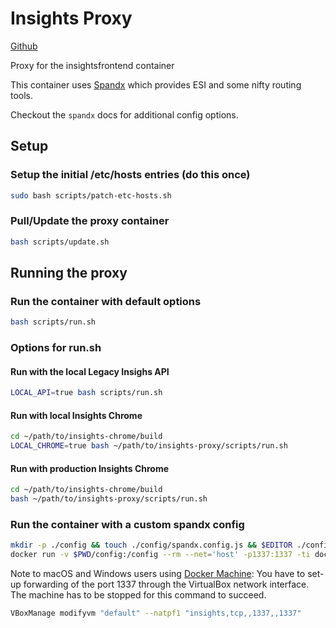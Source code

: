 # Insights Proxy

[Github](https://github.com/RedHatInsights/insights-proxy)

Proxy for the insightsfrontend container

This container uses [Spandx](https://github.com/redhataccess/spandx) which provides ESI and some nifty routing tools.

Checkout the `spandx` docs for additional config options.

## Setup

### Setup the initial /etc/hosts entries (do this once)

```sh
sudo bash scripts/patch-etc-hosts.sh
```

### Pull/Update the proxy container

```sh
bash scripts/update.sh
```

## Running the proxy

### Run the container with default options

```sh
bash scripts/run.sh
```

### Options for run.sh

#### Run with the local Legacy Insighs API

```sh
LOCAL_API=true bash scripts/run.sh
```

#### Run with local Insights Chrome

```sh
cd ~/path/to/insights-chrome/build
LOCAL_CHROME=true bash ~/path/to/insights-proxy/scripts/run.sh
```

#### Run with production Insights Chrome

```sh
cd ~/path/to/insights-chrome/build
bash ~/path/to/insights-proxy/scripts/run.sh
```

### Run the container with a custom spandx config

```sh
mkdir -p ./config && touch ./config/spandx.config.js && $EDITOR ./config/spandx.config.js
docker run -v $PWD/config:/config --rm --net='host' -p1337:1337 -ti docker.io/iphands/insightsproxy
```

Note to macOS and Windows users using [Docker Machine](https://docs.docker.com/machine/): You have to set-up forwarding of the port 1337 through the VirtualBox network interface. The machine has to be stopped for this command to succeed.

```sh
VBoxManage modifyvm "default" --natpf1 "insights,tcp,,1337,,1337"
```